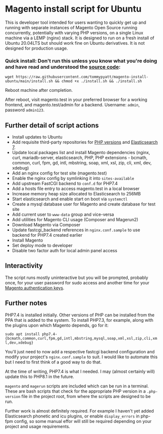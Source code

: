 # Magento install script for Ubuntu

This is developer tool intended for users wanting to quickly get up and running with separate instances of Magento Open Source running concurrently, potentially with varying PHP versions, on a single Linux machine via a LEMP (nginx) stack. It is designed to run on a fresh install of Ubuntu 20.04LTS but should work fine on Ubuntu derivatives. It is not designed for production usage.

### Quick install: Don't run this unless you know what you're doing and have read and understood the [source code](https://raw.githubusercontent.com/tommypyatt/magento-install-ubuntu/main/install.sh):

```
wget https://raw.githubusercontent.com/tommypyatt/magento-install-ubuntu/main/install.sh && chmod +x ./install.sh && ./install.sh
```

Reboot machine after completion.

After reboot, visit magento.test in your preferred browser for a working frontend, and magento.test/admin for a backend. Username: `admin`, password `admin123`.

## Further detail of script actions

 - Install updates to Ubuntu
 - Add requisite third-party repositories for [PHP versions](https://launchpad.net/~ondrej/+archive/ubuntu/php) and [Elasticsearch 7](https://www.elastic.co/guide/en/elasticsearch/reference/7.16/deb.html).
 - Update local packages list and install Magento dependencies (nginx, curl, mariadb-server, elasticsearch, PHP, PHP extensions - bcmath, common, curl, fpm, gd, intl, mbstring, soap, xml, xsl, zip, cli, xml, dev, xdebug)
 - Add an nginx config for test site (magento.test)
 - Enable the nginx config by symlinking it into `sites-available`
 - Add upstream FastCGI backend to `conf.d` for PHP7.4
 - Add a hosts file entry to access magento.test in a local browser
 - Increase memory heap size allocated to Elasticsearch to 256MB
 - Start elasticsearch and enable start on boot via `systemctl`
 - Create a mysql database user for Magento and create database for test site
 - Add current user to `www-data` group and vice-versa
 - Add utilities for Magento CLI usage (Composer and Magerun2)
 - Download Magento via Composer
 - Update fastcgi_backend references in `nginx.conf.sample` to use backend for PHP7.4 created earlier
 - Install Magento
 - Set deploy mode to developer
 - Disable two factor auth for local admin panel access
 
 ## Interactivity
 
 The script runs mostly uninteractive but you will be prompted, probably once, for your user password for sudo access and another time for your [Magento authentication keys](https://devdocs.magento.com/guides/v2.4/install-gde/prereq/connect-auth.html).
 
 ## Further notes
 
 PHP7.4 is installed initially. Other versions of PHP can be installed from the PPA that is added to the system. To install PHP7.3, for example, along with the plugins upon which Magento depends, go for it:
 
 `sudo apt install php7.4-{bcmath,common,curl,fpm,gd,intl,mbstring,mysql,soap,xml,xsl,zip,cli,xml,dev,xdebug}`
 
 You'll just need to now add a respective fastcgi backend configuration and modify your project's `nginx.conf.sample` to suit. I would like to automate this but I need to first think of a good way to do that.
 
 At the time of writing, PHP7.4 is what I needed. I may (almost certainly will) update this to PHP8.1 in the future.
 
 `magento` and `magerun` scripts are included which can be run in a terminal. These are bash scripts that check for the appropriate PHP version in a `.php-version` file in the project root, from where the scripts are designed to be run.
 
 Further work is almost definitely required. For example I haven't yet added Elasticsearch phonetic and icu plugins, or enable `display_errors` in php-fpm config, so some manual effor will still be required depending on your project and usage requirements.
